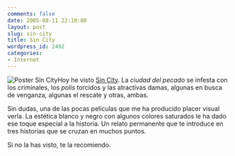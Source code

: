 ```yaml
---
comments: false
date: 2005-08-11 22:10:00
layout: post
slug: sin-city
title: Sin City
wordpress_id: 2492
categories:
- Internet
---
```


![Poster Sin City](http://www.minid.net/images/33.png)Hoy he visto [Sin City](http://video.movies.go.com/sincity/). La _ciudad del pecado_ se infesta con los criminales, los _polis_ torcidos y las atractivas damas, algunas en busca de venganza, algunas el rescate y otras, ambas.





Sin dudas, una de las pocas películas que me ha producido placer visual verla. La estética blanco y negro con algunos colores saturados le ha dado ese toque especial a la historia. Un relato permanente que te introduce en tres historias que se cruzan en muchos puntos.





Si no la has visto, te la recomiendo.
